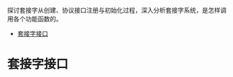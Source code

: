 <!-- toc -->
探讨套接字从创建、协议接口注册与初始化过程，深入分析套接字系统，是怎样调用各个功能函数的。
- [套接字接口](#套接字接口)

<!-- tocstop -->

# 套接字接口
